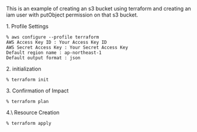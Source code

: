 This is an example of creating an s3 bucket using terraform and creating an iam user with putObject permission on that s3 bucket.

1\. Profile Settings
```
% aws configure --profile terraform
AWS Access Key ID : Your Access Key ID
AWS Secret Access Key : Your Secret Access Key
Default region name : ap-northeast-1
Default output format : json 
```

2\. initialization
```
% terraform init
```

3\. Confirmation of Impact
```
% terraform plan
```

4.\ Resource Creation
```
% terraform apply
```
